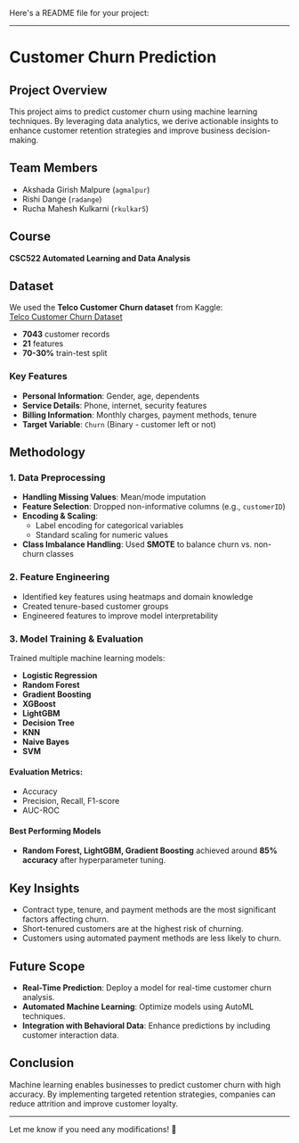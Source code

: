 Here's a README file for your project:  

---

# Customer Churn Prediction

## Project Overview  
This project aims to predict customer churn using machine learning techniques. By leveraging data analytics, we derive actionable insights to enhance customer retention strategies and improve business decision-making.

## Team Members  
- Akshada Girish Malpure (`agmalpur`)  
- Rishi Dange (`radange`)  
- Rucha Mahesh Kulkarni (`rkulkar5`)  

## Course  
**CSC522 Automated Learning and Data Analysis**  

## Dataset  
We used the **Telco Customer Churn dataset** from Kaggle:  
[Telco Customer Churn Dataset](https://www.kaggle.com/datasets/blastchar/telco-customer-churn)  

- **7043** customer records  
- **21** features  
- **70-30%** train-test split  

### Key Features  
- **Personal Information**: Gender, age, dependents  
- **Service Details**: Phone, internet, security features  
- **Billing Information**: Monthly charges, payment methods, tenure  
- **Target Variable**: `Churn` (Binary - customer left or not)  

## Methodology  

### 1. Data Preprocessing  
- **Handling Missing Values**: Mean/mode imputation  
- **Feature Selection**: Dropped non-informative columns (e.g., `customerID`)  
- **Encoding & Scaling**:  
  - Label encoding for categorical variables  
  - Standard scaling for numeric values  
- **Class Imbalance Handling**: Used **SMOTE** to balance churn vs. non-churn classes  

### 2. Feature Engineering  
- Identified key features using heatmaps and domain knowledge  
- Created tenure-based customer groups  
- Engineered features to improve model interpretability  

### 3. Model Training & Evaluation  
Trained multiple machine learning models:  
- **Logistic Regression**  
- **Random Forest**  
- **Gradient Boosting**  
- **XGBoost**  
- **LightGBM**  
- **Decision Tree**  
- **KNN**  
- **Naive Bayes**  
- **SVM**  

#### Evaluation Metrics:  
- Accuracy  
- Precision, Recall, F1-score  
- AUC-ROC  

#### Best Performing Models  
- **Random Forest, LightGBM, Gradient Boosting** achieved around **85% accuracy** after hyperparameter tuning.

## Key Insights  
- Contract type, tenure, and payment methods are the most significant factors affecting churn.  
- Short-tenured customers are at the highest risk of churning.  
- Customers using automated payment methods are less likely to churn.  

## Future Scope  
- **Real-Time Prediction**: Deploy a model for real-time customer churn analysis.  
- **Automated Machine Learning**: Optimize models using AutoML techniques.  
- **Integration with Behavioral Data**: Enhance predictions by including customer interaction data.  

## Conclusion  
Machine learning enables businesses to predict customer churn with high accuracy. By implementing targeted retention strategies, companies can reduce attrition and improve customer loyalty.  

---

Let me know if you need any modifications! 🚀
